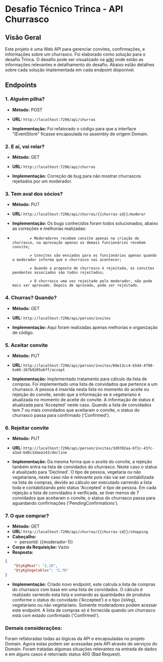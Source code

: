 # Desafio Técnico Trinca - API Churrasco

## Visão Geral

Este projeto é uma Web API para gerenciar convites, confirmações, e informações sobre um churrasco. 
Foi elaborado como solução para o desafio Trinca. O desafio pode ser visualizado na [wiki](https://github.com/trinca137/trinca-challenge/wiki/Comece-por-aqui) onde estão as informações relevantes e detalhamento do desafio.
Abaixo estão detalhes sobre cada solução implementada em cada endpoint disponível.

## Endpoints

### 1. **Alguém pilha?**
- **Método:** POST
- **URL:** `http://localhost:7296/api/churras`
  
- **Implementação:** Foi refatorado o código para que a interface "IEventStore" ficasse encapsulada no assembly de origem Domain.
  
### 2. E aí, vai rolar?
- **Método:** GET
- **URL:** `http://localhost:7296/api/churras`
  
- **Implementação:** Correção de bug para não mostrar churrascos rejeitados por um moderador.
  
### 3. Tem aval dos sócios?
- **Método:** PUT
- **URL:** `http://localhost:7296/api/churras/{{churras-id}}/moderar`

- **Implementação:** Os bugs conhecidos foram todos solucionados, abaixo as correções e melhorias realizadas:
- 
              ✔️ Moderadores recebem convite apenas na criação do churrasco, na aprovação apenas os demais funcionários recebem convite;
  
              ✔️ Convites são enviados para os funcionários apenas quando o moderador informa que o churrasco vai acontecer;
  
              ✔️ Quando a proposta de churrasco é rejeitada, os convites pendentes associados são todos rejeitados;
  
              ✔️ O churrasco uma vez rejeitado pelo moderador, não pode mais ser aprovado. Depois de aprovado, pode ser rejeitado.
  
### 4. Churras? Quando?
- **Método:** GET
- **URL:** `http://localhost:7296/api/person/invites`

- **Implementação:** Aqui foram realizadas apenas melhorias e organização de código.
  
### 5. Aceitar convite
- **Método:** PUT
- **URL:** `http://localhost:7296/api/person/invites/69e13cc4-b5dd-4790-ba06-267b9205a6ff/accept`

- **Implementação:** Implementado tratamento para cálculo da lista de compras. Foi implementado uma lista de convidados que pertence a um churrasco. A pessoa é inserida nesta lista no momento do aceite ou rejeição do convite, sendo que a informação se é vegetariano é atualizada no momento de aceite do convite.
            A informação de status é atualizada para 'Accepted' neste caso. Quando a lista de convidados tem 7 ou mais convidados que aceitaram o convite, o status do churrasco passa para confirmado ('Confirmed').
  
### 6. Rejeitar convite
- **Método:** PUT
- **URL:** `http://localhost:7296/api/person/invites/3d9702aa-6f1c-437c-a3ad-bd6c1daea143/decline`

- **Implementação:** Da mesma forma que o aceite do convite, a rejeição também entra na lista de convidados do churrasco. Neste caso o status é atualizado para 'Declined'. O tipo de pessoa, vegetaria ou não vegetariana, neste caso não é relevante pois não vai ser contabilizada na lista de compras, devido ao cálculo ser executado varrendo a lista toda e contabilizando pelo status 'Accepted' e tipo de pessoa. Em cada rejeição a lista de convidados é verificada, se tiver menos de 7 convidados que aceitaram o convite, o status do churrasco passa para aguardando confirmações ('PendingConfirmations').
  
### 7. O que comprar?
- **Método:** GET
- **URL:** `http://localhost:7296/api/churras/{{churras-id}}/shopping`
- **Cabeçalho:** 
  - personId: {{moderador-1}}
- **Corpo da Requisição:** Vazio
- **Resposta:** 
```json
{
    "QtyKgMeat": "2,10",
    "QtyKgVegetables": "2,70"
}
```

- **Implementação:** Criado novo endpoint, este calcula a lista de compras do churrasco com base em uma lista de convidados. O cálculo é realizado varrendo esta lista e somando as quantidades de produtos conforme o status do convidado ('Accepted') e o tipo (isVeg), vegetariano ou não vegetariano. Somente moderadores podem acessar este endpoint. A lista de compras só é fornecida quando um churrasco está com estado confirmado ('Confirmed').

### Demais considerações:

Foram refatoradas todas as lógicas da API e encapsuladas no projeto Domain. Agora estas podem ser acessadas pela API através de serviços do Domain. 
Foram tratadas algumas situações relevantes na entrada de dados e em alguns casos é retornado status 400 (Bad Request).



